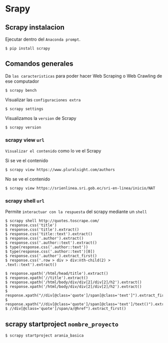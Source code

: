 # Srapy
## Scrapy instalacion

Ejecutar dentro del `Anaconda prompt`.

```
$ pip install scrapy
```

## Comandos generales

Da `las caracteristicas` para poder hacer Web Scraping o Web Crawling de ese computador

```
$ scrapy bench
```
Visualizar las `configuraciones extra`

```
$ scrapy settings
```

Visualizamos la `version` de Scrapy
```
$ scrapy version
```

### scrapy view `url`

`Visualizar el contenido` como lo ve el Scrapy

Si se ve el contenido

```
$ scrapy view https://www.pluralsight.com/authors
```

No se ve el contenido
```
$ scrapy view https://srienlinea.sri.gob.ec/sri-en-linea/inicio/NAT
```

### scrapy shell `url`

Permite `interactuar con la respuesta` del scrapy mediante un `shell`
```
$ scrapy shell http://quotes.toscrape.com/
$ response.css('title')
$ response.css('title').extract()
$ response.css('title::text').extract()
$ response.css('.author').extract()
$ response.css('.author::text').extract()
$ type(response.css('.author::text'))
$ type(response.css('.author::text')[0])
$ response.css('.author').extract_first()
$ response.css('.row > div > div:nth-child(2) > .text::text').extract()

$ response.xpath('/html/head/title').extract()
$ response.xpath('//title').extract()
$ response.xpath('/html/body/div/div[2]/div[2]/h2').extract()
$ response.xpath('/html/body/div/div[2]/div[2]/h2').extract()
$ response.xpath("//div[@class='quote']/span[@class='text']").extract_first()
$ response.xpath("//div[@class='quote']/span[@class='text']/text()").extract_first()
$ //div[@class='quote']/span/a/@href").extract_first()

```

## scrapy startproject `nombre_proyecto`

```
$ scrapy startproject arania_basica
```